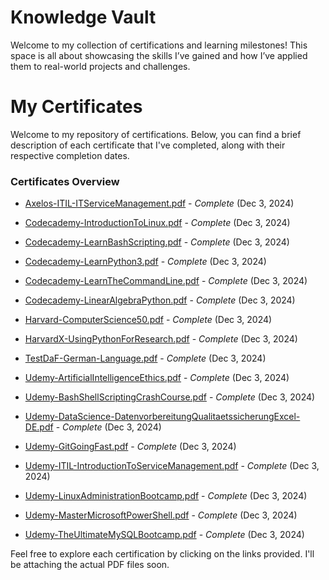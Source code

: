 # Knowledge Vault
Welcome to my collection of certifications and learning milestones! This space is all about showcasing the skills I’ve gained and how I’ve applied them to real-world projects and challenges.

# My Certificates

Welcome to my repository of certifications. Below, you can find a brief description of each certificate that I've completed, along with their respective completion dates.

### Certificates Overview

- [Axelos-ITIL-ITServiceManagement.pdf](https://www.axelos.com/certifications/itil-service-management/) - *Complete* (Dec 3, 2024)

- [Codecademy-IntroductionToLinux.pdf](#) - *Complete* (Dec 3, 2024)

- [Codecademy-LearnBashScripting.pdf](#) - *Complete* (Dec 3, 2024)

- [Codecademy-LearnPython3.pdf](#) - *Complete* (Dec 3, 2024)

- [Codecademy-LearnTheCommandLine.pdf](#) - *Complete* (Dec 3, 2024)

- [Codecademy-LinearAlgebraPython.pdf](#) - *Complete* (Dec 3, 2024)

- [Harvard-ComputerScience50.pdf](#) - *Complete* (Dec 3, 2024)

- [HarvardX-UsingPythonForResearch.pdf](#) - *Complete* (Dec 3, 2024)

- [TestDaF-German-Language.pdf](#) - *Complete* (Dec 3, 2024)

- [Udemy-ArtificialIntelligenceEthics.pdf](#) - *Complete* (Dec 3, 2024)

- [Udemy-BashShellScriptingCrashCourse.pdf](#) - *Complete* (Dec 3, 2024)

- [Udemy-DataScience-DatenvorbereitungQualitaetssicherungExcel-DE.pdf](#) - *Complete* (Dec 3, 2024)

- [Udemy-GitGoingFast.pdf](#) - *Complete* (Dec 3, 2024)

- [Udemy-ITIL-IntroductionToServiceManagement.pdf](#) - *Complete* (Dec 3, 2024)

- [Udemy-LinuxAdministrationBootcamp.pdf](#) - *Complete* (Dec 3, 2024)

- [Udemy-MasterMicrosoftPowerShell.pdf](#) - *Complete* (Dec 3, 2024)

- [Udemy-TheUltimateMySQLBootcamp.pdf](#) - *Complete* (Dec 3, 2024)

Feel free to explore each certification by clicking on the links provided. I'll be attaching the actual PDF files soon.


